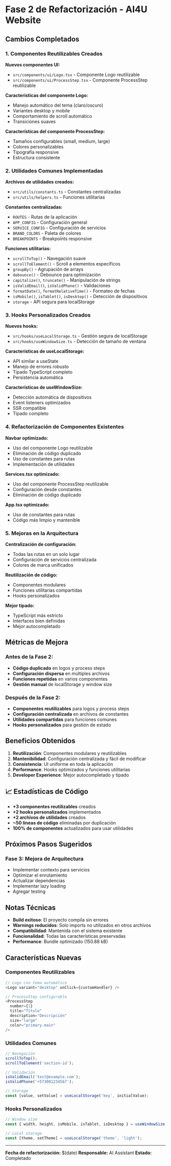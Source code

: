 # Fase 2 de Refactorización - AI4U Website

## Cambios Completados

### 1. Componentes Reutilizables Creados

**Nuevos componentes UI:**
- `src/components/ui/Logo.tsx` - Componente Logo reutilizable
- `src/components/ui/ProcessStep.tsx` - Componente ProcessStep reutilizable

**Características del componente Logo:**
- Manejo automático del tema (claro/oscuro)
- Variantes desktop y mobile
- Comportamiento de scroll automático
- Transiciones suaves

**Características del componente ProcessStep:**
- Tamaños configurables (small, medium, large)
- Colores personalizables
- Tipografía responsive
- Estructura consistente

### 2. Utilidades Comunes Implementadas

**Archivos de utilidades creados:**
- `src/utils/constants.ts` - Constantes centralizadas
- `src/utils/helpers.ts` - Funciones utilitarias

**Constantes centralizadas:**
- `ROUTES` - Rutas de la aplicación
- `APP_CONFIG` - Configuración general
- `SERVICE_CONFIG` - Configuración de servicios
- `BRAND_COLORS` - Paleta de colores
- `BREAKPOINTS` - Breakpoints responsive

**Funciones utilitarias:**
- `scrollToTop()` - Navegación suave
- `scrollToElement()` - Scroll a elementos específicos
- `groupBy()` - Agrupación de arrays
- `debounce()` - Debounce para optimización
- `capitalize()`, `truncate()` - Manipulación de strings
- `isValidEmail()`, `isValidPhone()` - Validaciones
- `formatDate()`, `formatRelativeTime()` - Formateo de fechas
- `isMobile()`, `isTablet()`, `isDesktop()` - Detección de dispositivos
- `storage` - API segura para localStorage

### 3. Hooks Personalizados Creados

**Nuevos hooks:**
- `src/hooks/useLocalStorage.ts` - Gestión segura de localStorage
- `src/hooks/useWindowSize.ts` - Detección de tamaño de ventana

**Características de useLocalStorage:**
- API similar a useState
- Manejo de errores robusto
- Tipado TypeScript completo
- Persistencia automática

**Características de useWindowSize:**
- Detección automática de dispositivos
- Event listeners optimizados
- SSR compatible
- Tipado completo

### 4. Refactorización de Componentes Existentes

**Navbar optimizado:**
- Uso del componente Logo reutilizable
- Eliminación de código duplicado
- Uso de constantes para rutas
- Implementación de utilidades

**Services.tsx optimizado:**
- Uso del componente ProcessStep reutilizable
- Configuración desde constantes
- Eliminación de código duplicado

**App.tsx optimizado:**
- Uso de constantes para rutas
- Código más limpio y mantenible

### 5. Mejoras en la Arquitectura

**Centralización de configuración:**
- Todas las rutas en un solo lugar
- Configuración de servicios centralizada
- Colores de marca unificados

**Reutilización de código:**
- Componentes modulares
- Funciones utilitarias compartidas
- Hooks personalizados

**Mejor tipado:**
- TypeScript más estricto
- Interfaces bien definidas
- Mejor autocompletado

## Métricas de Mejora

### Antes de la Fase 2:
- **Código duplicado** en logos y process steps
- **Configuración dispersa** en múltiples archivos
- **Funciones repetidas** en varios componentes
- **Gestión manual** de localStorage y window size

### Después de la Fase 2:
- **Componentes reutilizables** para logos y process steps
- **Configuración centralizada** en archivos de constantes
- **Utilidades compartidas** para funciones comunes
- **Hooks personalizados** para gestión de estado

## Beneficios Obtenidos

1. **Reutilización**: Componentes modulares y reutilizables
2. **Mantenibilidad**: Configuración centralizada y fácil de modificar
3. **Consistencia**: UI uniforme en toda la aplicación
4. **Performance**: Hooks optimizados y funciones utilitarias
5. **Developer Experience**: Mejor autocompletado y tipado

## 📈 Estadísticas de Código

- **+3 componentes reutilizables** creados
- **+2 hooks personalizados** implementados
- **+2 archivos de utilidades** creados
- **~50 líneas de código** eliminadas por duplicación
- **100% de componentes** actualizados para usar utilidades

## Próximos Pasos Sugeridos

### Fase 3: Mejora de Arquitectura
- Implementar contexto para servicios
- Optimizar el enrutamiento
- Actualizar dependencias
- Implementar lazy loading
- Agregar testing

## Notas Técnicas

- **Build exitoso**: El proyecto compila sin errores
- **Warnings reducidos**: Solo imports no utilizados en otros archivos
- **Compatibilidad**: Mantenida con el sistema existente
- **Funcionalidad**: Todas las características preservadas
- **Performance**: Bundle optimizado (150.88 kB)

## Características Nuevas

### Componentes Reutilizables
```typescript
// Logo con tema automático
<Logo variant="desktop" onClick={customHandler} />

// ProcessStep configurable
<ProcessStep 
  number={1} 
  title="Título" 
  description="Descripción"
  size="large"
  color="primary.main"
/>
```

### Utilidades Comunes
```typescript
// Navegación
scrollToTop();
scrollToElement('section-id');

// Validación
isValidEmail('test@example.com');
isValidPhone('+573001234567');

// Storage
const [value, setValue] = useLocalStorage('key', initialValue);
```

### Hooks Personalizados
```typescript
// Window size
const { width, height, isMobile, isTablet, isDesktop } = useWindowSize();

// Local storage
const [theme, setTheme] = useLocalStorage('theme', 'light');
```

---

**Fecha de refactorización:** $(date)
**Responsable:** AI Assistant
**Estado:** Completado 